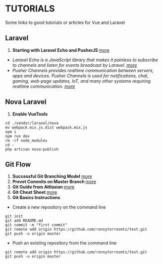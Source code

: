 # TUTORIALS
Some links to good tutorials or articles for Vue and Laravel


## Laravel

 1. <b> Starting with Laravel Echo and PusherJS </b>  [more](https://petericebear.github.io/starting-laravel-echo-20170303/)
- <em> Laravel Echo is a JavaScript library that makes it painless to subscribe to channels and listen for events broadcast by Laravel. [more](https://laravel.com/docs/5.8/broadcasting) </em>
- <em> Pusher Channels provides realtime communication between servers, apps and devices. Pusher Channels is used for notifications, chat, gaming, web-page updates, IoT, and many other systems requiring realtime communication. [more](https://pusher.com/docs) </em>


## Nova Laravel

1. <b> Enable VueTools </b>
```
cd ./vendor/laravel/nova
mv webpack.mix.js.dist webpack.mix.js
npm i
npm run dev
rm -rf node_modules
cd -
php artisan nova:publish
```

## Git Flow

1. <b> Successful Git Branching Model</b> [more](https://nvie.com/posts/a-successful-git-branching-model/)
2. <b> Prevet Commits on Master Branch </b> [more](https://stackoverflow.com/questions/40462111/git-prevent-commits-in-master-branch)
3. <b> Git Guide from Attlasian </b> [more](https://www.atlassian.com/git/tutorials/learn-git-with-bitbucket-cloud)
4. <b> Git Cheat Sheet </b> [more](https://github.com/ronnytorresmtz/tutorials/blob/master/atlassian-git-cheatsheet.pdf)
5. <b> Git Basics Instructions </b>
 
- Create a new repository on the command line 
```
git init
git add README.md
git commit -m "first commit"
git remote add origin https://github.com/ronnytorresmtz/test.git
git push -u origin master
```
- Push an existing repository from the command line
```
git remote add origin https://github.com/ronnytorresmtz/test.git
git push -u origin master
```
